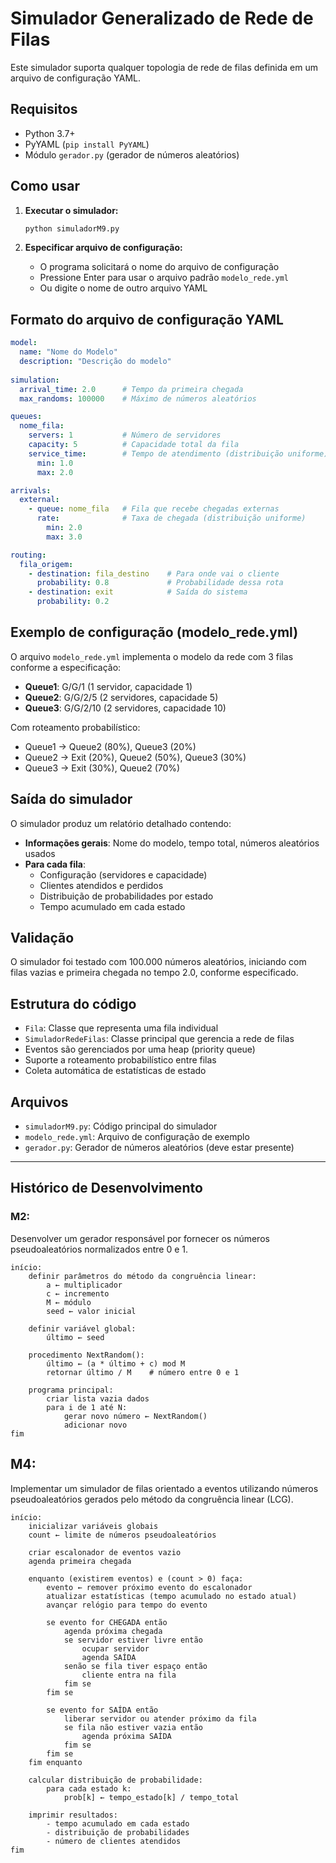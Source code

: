 # Simulador Generalizado de Rede de Filas

Este simulador suporta qualquer topologia de rede de filas definida em um arquivo de configuração YAML.

## Requisitos

- Python 3.7+
- PyYAML (`pip install PyYAML`)
- Módulo `gerador.py` (gerador de números aleatórios)

## Como usar

1. **Executar o simulador:**
   ```bash
   python simuladorM9.py
   ```

2. **Especificar arquivo de configuração:**
   - O programa solicitará o nome do arquivo de configuração
   - Pressione Enter para usar o arquivo padrão `modelo_rede.yml`
   - Ou digite o nome de outro arquivo YAML

## Formato do arquivo de configuração YAML

```yaml
model:
  name: "Nome do Modelo"
  description: "Descrição do modelo"
  
simulation:
  arrival_time: 2.0      # Tempo da primeira chegada
  max_randoms: 100000    # Máximo de números aleatórios

queues:
  nome_fila:
    servers: 1           # Número de servidores
    capacity: 5          # Capacidade total da fila
    service_time:        # Tempo de atendimento (distribuição uniforme)
      min: 1.0
      max: 2.0

arrivals:
  external:
    - queue: nome_fila   # Fila que recebe chegadas externas
      rate:              # Taxa de chegada (distribuição uniforme)
        min: 2.0
        max: 3.0

routing:
  fila_origem:
    - destination: fila_destino    # Para onde vai o cliente
      probability: 0.8             # Probabilidade dessa rota
    - destination: exit            # Saída do sistema
      probability: 0.2
```

## Exemplo de configuração (modelo_rede.yml)

O arquivo `modelo_rede.yml` implementa o modelo da rede com 3 filas conforme a especificação:

- **Queue1**: G/G/1 (1 servidor, capacidade 1)
- **Queue2**: G/G/2/5 (2 servidores, capacidade 5)  
- **Queue3**: G/G/2/10 (2 servidores, capacidade 10)

Com roteamento probabilístico:
- Queue1 → Queue2 (80%), Queue3 (20%)
- Queue2 → Exit (20%), Queue2 (50%), Queue3 (30%)
- Queue3 → Exit (30%), Queue2 (70%)

## Saída do simulador

O simulador produz um relatório detalhado contendo:

- **Informações gerais**: Nome do modelo, tempo total, números aleatórios usados
- **Para cada fila**:
  - Configuração (servidores e capacidade)
  - Clientes atendidos e perdidos
  - Distribuição de probabilidades por estado
  - Tempo acumulado em cada estado

## Validação

O simulador foi testado com 100.000 números aleatórios, iniciando com filas vazias e primeira chegada no tempo 2.0, conforme especificado.

## Estrutura do código

- `Fila`: Classe que representa uma fila individual
- `SimuladorRedeFilas`: Classe principal que gerencia a rede de filas
- Eventos são gerenciados por uma heap (priority queue)
- Suporte a roteamento probabilístico entre filas
- Coleta automática de estatísticas de estado

## Arquivos

- `simuladorM9.py`: Código principal do simulador
- `modelo_rede.yml`: Arquivo de configuração de exemplo
- `gerador.py`: Gerador de números aleatórios (deve estar presente)

---

## Histórico de Desenvolvimento

### M2:
Desenvolver um gerador responsável por fornecer os números pseudoaleatórios normalizados entre 0 e 1.

    início:
        definir parâmetros do método da congruência linear:
            a ← multiplicador
            c ← incremento
            M ← módulo
            seed ← valor inicial

        definir variável global:
            último ← seed

        procedimento NextRandom():
            último ← (a * último + c) mod M
            retornar último / M    # número entre 0 e 1

        programa principal:
            criar lista vazia dados
            para i de 1 até N:
                gerar novo número ← NextRandom()
                adicionar novo
    fim

## M4: 
Implementar um simulador de filas orientado a eventos utilizando números pseudoaleatórios gerados pelo método da congruência linear (LCG).

    início:
        inicializar variáveis globais
        count ← limite de números pseudoaleatórios

        criar escalonador de eventos vazio
        agenda primeira chegada

        enquanto (existirem eventos) e (count > 0) faça:
            evento ← remover próximo evento do escalonador
            atualizar estatísticas (tempo acumulado no estado atual)
            avançar relógio para tempo do evento

            se evento for CHEGADA então
                agenda próxima chegada
                se servidor estiver livre então
                    ocupar servidor
                    agenda SAÍDA
                senão se fila tiver espaço então
                    cliente entra na fila
                fim se
            fim se

            se evento for SAÍDA então
                liberar servidor ou atender próximo da fila
                se fila não estiver vazia então
                    agenda próxima SAÍDA
                fim se
            fim se
        fim enquanto

        calcular distribuição de probabilidade:
            para cada estado k:
                prob[k] ← tempo_estado[k] / tempo_total

        imprimir resultados:
            - tempo acumulado em cada estado
            - distribuição de probabilidades
            - número de clientes atendidos
    fim

